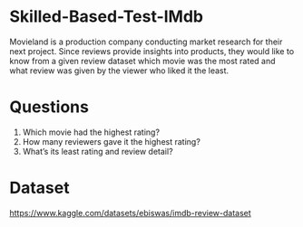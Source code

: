 # Skilled-Based-Test-IMdb

Movieland is a production company conducting market research
for their next project. Since reviews provide insights into products,
they would like to know from a given review dataset which movie
was the most rated and what review was given by the viewer who
liked it the least.

# Questions

1. Which movie had the highest rating?
2. How many reviewers gave it the highest rating?
3. What’s its least rating and review detail?

# Dataset
https://www.kaggle.com/datasets/ebiswas/imdb-review-dataset
